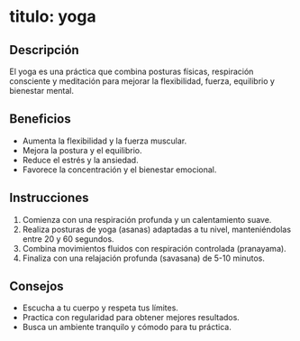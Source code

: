 # titulo: yoga

## Descripción
El yoga es una práctica que combina posturas físicas, respiración consciente y meditación para mejorar la flexibilidad, fuerza, equilibrio y bienestar mental.

## Beneficios
- Aumenta la flexibilidad y la fuerza muscular.
- Mejora la postura y el equilibrio.
- Reduce el estrés y la ansiedad.
- Favorece la concentración y el bienestar emocional.

## Instrucciones
1. Comienza con una respiración profunda y un calentamiento suave.
2. Realiza posturas de yoga (asanas) adaptadas a tu nivel, manteniéndolas entre 20 y 60 segundos.
3. Combina movimientos fluidos con respiración controlada (pranayama).
4. Finaliza con una relajación profunda (savasana) de 5-10 minutos.

## Consejos
- Escucha a tu cuerpo y respeta tus límites.
- Practica con regularidad para obtener mejores resultados.
- Busca un ambiente tranquilo y cómodo para tu práctica.